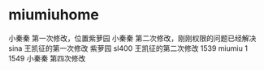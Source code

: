 # miumiuhome
小秦秦 第一次修改，位置紫萝园
小秦秦 第二次修改，刚刚权限的问题已经解决
sina
王凯征的第一次修改 紫萝园 sl400
王凯征的第二次修改 1539
miumiu 1 1549
小秦秦 第四次修改
